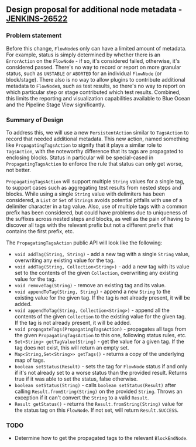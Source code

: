 ## Design proposal for additional node metadata - [JENKINS-26522](https://issues.jenkins-ci.org/browse/JENKINS-26522)

### Problem statement

Before this change, `FlowNode`s only can have a limited amount of metadata. For example, status is simply determined by
whether there is an `ErrorAction` on the `FlowNode` - if so, it's considered failed, otherwise, it's considered passed.
There's no way to record or report on more granular status, such as `UNSTABLE` or `ABORTED` for an individual `FlowNode`
(or block/stage). There also is no way to allow plugins to contribute additional metadata to `FlowNode`s, such as test
results, so there's no way to report on which particular step or stage contributed which test results. Combined, this
limits the reporting and visualization capabilities available to Blue Ocean and the Pipeline Stage View significantly.

### Summary of Design

To address this, we will use a new `PersistentAction` similar to `TagsAction` to record that needed additional metadata.
This new action, named something like `PropagatingTagsAction` to signify that it plays a similar role to `TagsAction`, 
with the noteworthy difference that its tags are propagated to enclosing blocks. Status in particular will be 
special-cased in `PropagatingTagsAction` to enforce the rule that status can only get worse, not better. 

`PropagatingTagsAction` will support multiple `String` values for a single tag, to support cases such as aggregating 
test results from nested steps and blocks. While using a single `String` value with delimiters has been considered, 
a `List` or `Set` of `String`s avoids potential pitfalls with use of a delimiter character in a tag value. Also, use of
multiple tags with a common prefix has been considered, but could have problems due to uniqueness of the suffixes 
across nested steps and blocks, as well as the pain of having to discover all tags with the relevant prefix but not a
different prefix that contains the first prefix, etc.

The `PropagatingTagsAction` public API will look like the following:
* `void addTag(String, String)` - add a new tag with a single `String` value, overwriting any existing value for the tag.
* `void addTag(String, Collection<String>)` - add a new tag with its value set to the contents of the given `Collection`, 
overwriting any existing value for the tag.
* `void removeTag(String)` - remove an existing tag and its value.
* `void appendToTag(String, String)` - append a new `String` to the existing value for the given tag. If the tag is not 
already present, it will be added.
* `void appendToTag(String, Collection<String>)` - append all the contents of the given `Collection` to the existing 
value for the given tag. If the tag is not already present, it will be added.
* `void propagateTags(PropagatingTagsAction)` - propagates all tags from the given `PropagatingTagsAction` to this one,
following status rules, etc.
* `Set<String> getTagValue(String)` - get the value for a given tag. If the tag does not exist, this will return an 
empty set.
* `Map<String,Set<String>> getTags()` - returns a copy of the underlying map of tags.
* `boolean setStatus(Result)` - sets the tag for `FlowNode` status if and only if it's not already set to a worse status 
than the provided result. Returns true if it was able to set the status, false otherwise.
* `boolean setStatus(String)` - calls `boolean setStatus(Result)` after calling `Result.fromString(String)` on the provided 
`String`. Throws an exception if it can't convert the `String` to a valid `Result`.
* `Result getStatus()` - returns the `Result.fromString(String)` value for the status tag on this `FlowNode`. If not set,
will return `Result.SUCCESS`.

### TODO

* Determine how to get the propagated tags to the relevant `BlockEndNode`. 
